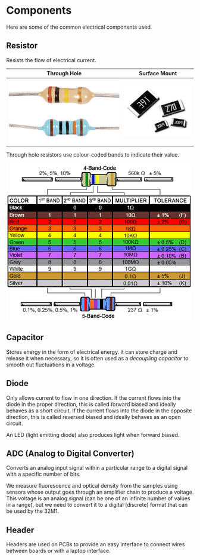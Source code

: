 # Components

Here are some of the common electrical components used.


## Resistor

Resists the flow of electrical current.

| Through Hole | Surface Mount |
| :-: | :-: |
| ![](../figures/resistor-th.jpg) | ![](../figures/resistor-smt.jpg) |

Through hole resistors use colour-coded bands to indicate their value.

![](../figures/resistor-colour-codes.png)


## Capacitor

Stores energy in the form of electrical energy. It can store charge and release it when necessary, so it is often used as a *decoupling capacitor* to smooth out fluctuations in a voltage.


## Diode

Only allows current to flow in one direction. If the current flows into the diode in the proper direction, this is called forward biased and ideally behaves as a short circuit. If the current flows into the diode in the opposite direction, this is called reversed biased and ideally behaves as an open circuit.

An LED (light emitting diode) also produces light when forward biased.


## ADC (Analog to Digital Converter)

Converts an analog input signal within a particular range to a digital signal with a specific number of bits.

We measure fluorescence and optical density from the samples using sensors whose output goes through an amplifier chain to produce a voltage. This voltage is an analog signal (can be one of an infinite number of values in a range), but we need to convert it to a digital (discrete) format that can be used by the 32M1.


## Header

Headers are used on PCBs to provide an easy interface to connect wires between boards or with a laptop interface.
